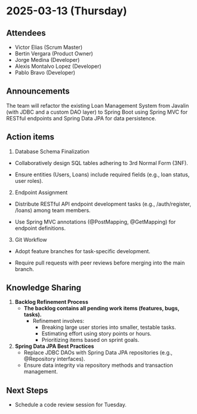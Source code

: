 # 2025-03-13 (Thursday)

## Attendees

- Victor Elias (Scrum Master)
- Bertin Vergara (Product Owner)
- Jorge Medina (Developer)
- Alexis Montalvo Lopez (Developer)
- Pablo Bravo (Developer)

## Announcements

The team will refactor the existing Loan Management System from Javalin (with JDBC and a custom DAO layer) to Spring Boot using Spring MVC for RESTful endpoints and Spring Data JPA for data persistence.

## Action items

1. Database Schema Finalization

- Collaboratively design SQL tables adhering to 3rd Normal Form (3NF).

- Ensure entities (Users, Loans) include required fields (e.g., loan status, user roles).

2. Endpoint Assignment

- Distribute RESTful API endpoint development tasks (e.g., /auth/register, /loans) among team members.

- Use Spring MVC annotations (@PostMapping, @GetMapping) for endpoint definitions.

3. Git Workflow

- Adopt feature branches for task-specific development.

- Require pull requests with peer reviews before merging into the main branch.

## Knowledge Sharing

1. **Backlog Refinement Process**
   - **The backlog contains all pending work items (features, bugs, tasks).**
     - Refinement involves:
       - Breaking large user stories into smaller, testable tasks.
       - Estimating effort using story points or hours.
       - Prioritizing items based on sprint goals.
2. **Spring Data JPA Best Practices**
   - Replace JDBC DAOs with Spring Data JPA repositories (e.g., @Repository interfaces).
   - Ensure data integrity via repository methods and transaction management.

## Next Steps

- Schedule a code review session for Tuesday.
